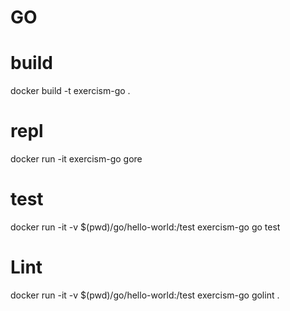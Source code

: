 # GO

# build

docker build -t exercism-go .

# repl

docker run -it exercism-go gore

# test

docker run -it -v $(pwd)/go/hello-world:/test exercism-go go test

# Lint

docker run -it -v $(pwd)/go/hello-world:/test exercism-go golint .
